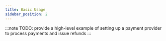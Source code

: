 ```yaml
---
title: Basic Usage
sidebar_position: 2
---
```


:::note
TODO: provide a high-level example of setting up a payment provider to process payments and issue refunds
:::
